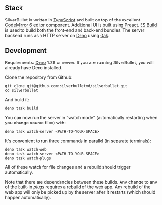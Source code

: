 ## Stack
SilverBullet is written in [TypeScript](https://www.typescriptlang.org/) and built on top of the excellent [CodeMirror 6](https://codemirror.net/) editor component. Additional UI is built using [Preact](https://preactjs.com/). [ES Build](https://esbuild.github.io) is used to build both the front-end and back-end bundles. The server backend runs as a HTTP server on [Deno](https://deno.land/) using [Oak](https://oakserver.github.io/oak/).

## Development
Requirements: [Deno](https://deno.land/) 1.28 or newer. If you are running SilverBullet, you will already have Deno installed.

Clone the repository from Github:

```shell
git clone git@github.com:silverbulletmd/silverbullet.git
cd silverbullet
```

And build it:

```shell
deno task build
```

You can now run the server in “watch mode” (automatically restarting when you change source files) with:

```shell
deno task watch-server <PATH-TO-YOUR-SPACE>
```

It's convenient to run three commands in parallel (in separate terminals):

```shell
deno task watch-web
deno task watch-server <PATH-TO-YOUR-SPACE>
deno task watch-plugs
```

All of these watch for file changes and a rebuild should trigger automatically.

Note that there are dependencies between these builds. Any change to any of the built-in _plugs_ requires a rebuild of the web app. Any rebuild of the web app will only be picked up by the server after it restarts (which should happen automatically).